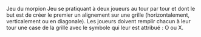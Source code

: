 Jeu du morpion 
Jeu se pratiquant à deux joueurs au tour par tour et dont le but est de créer le premier un alignement sur une grille (horizontalement, verticalement ou en diagonale). Les joueurs doivent remplir chacun à leur tour une case de la grille avec le symbole qui leur est attribué : O ou X.
